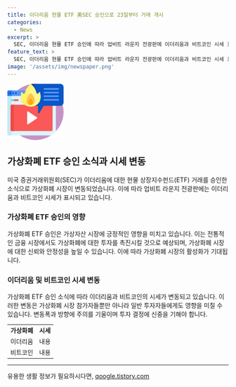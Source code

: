 ```yaml
---
title: 이더리움 현물 ETF 美SEC 승인으로 23일부터 거래 개시
categories:
  - News
excerpt: >
  SEC, 이더리움 현물 ETF 승인에 따라 업비트 라운지 전광판에 이더리움과 비트코인 시세 표시 - SEC의 이더리움에 대한 ETF 승인 소식에 따라, 업비트 라운지 전광판에서 이더리움과 비트코인의 시세가 눈에 띈다.
feature_text: >
  SEC, 이더리움 현물 ETF 승인에 따라 업비트 라운지 전광판에 이더리움과 비트코인 시세 표시 - SEC의 이더리움에 대한 ETF 승인 소식에 따라, 업비트 라운지 전광판에서 이더리움과 비트코인의 시세가 눈에 띈다.
image: '/assets/img/newspaper.png'
---
```


<p><img src="/assets/img/news.png" alt="rentncar 속보" /></p>

<h2 data-ke-size="size26">가상화폐 ETF 승인 소식과 시세 변동</h2>

<p data-ke-size="size16">미국 증권거래위원회(SEC)가 이더리움에 대한 현물 상장지수펀드(ETF) 거래를 승인한 소식으로 가상화폐 시장이 변동되었습니다. 이에 따라 업비트 라운지 전광판에는 이더리움과 비트코인 시세가 표시되고 있습니다.</p>

<h3>가상화폐 ETF 승인의 영향</h3>

<p data-ke-size="size16">가상화폐 ETF 승인은 가상자산 시장에 긍정적인 영향을 미치고 있습니다. 이는 전통적인 금융 시장에서도 가상화폐에 대한 투자를 촉진시킬 것으로 예상되며, 가상화폐 시장에 대한 신뢰와 안정성을 높일 수 있습니다. 이에 따라 가상화폐 시장의 활성화가 기대됩니다.</p>

<h3>이더리움 및 비트코인 시세 변동</h3>

<p data-ke-size="size16">가상화폐 ETF 승인 소식에 따라 이더리움과 비트코인의 시세가 변동되고 있습니다. 이러한 변동은 가상화폐 시장 참가자들뿐만 아니라 일반 투자자들에게도 영향을 미칠 수 있습니다. 변동폭과 방향에 주의를 기울이며 투자 결정에 신중을 기해야 합니다.</p>

<table>
    <tr>
        <td style="text-align: center; height: 17px;"><b>가상화폐</b></td>
        <td style="text-align: center; height: 17px;"><b>시세</b></td>
    </tr>
    <tr>
        <td style="text-align: center; height: 17px;">이더리움</td>
        <td style="text-align: center; height: 17px;">내용</td>
    </tr>
    <tr>
        <td style="text-align: center; height: 17px;">비트코인</td>
        <td style="text-align: center; height: 17px;">내용</td>
    </tr>
</table>

<hr>

<p data-ke-size="size16"></p>
유용한 생활 정보가 필요하시다면, <a href="https://qoogle.tistory.com" rel="dofollow">qoogle.tistory.com</a>


